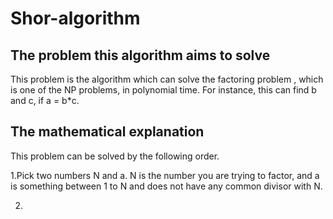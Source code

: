 # Shor-algorithm

## The problem this algorithm aims to solve  
This problem is the algorithm which can solve the factoring problem , which is one of the NP problems, in polynomial time.   For instance, this can find b and c, if a = b*c.

## The mathematical explanation  
This problem can be solved by the following order.

1.Pick two numbers N and a.  N is the number you are trying to factor, and a is something between 1 to N and does not have any common divisor with N.  
  
2. 
